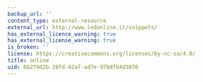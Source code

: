 ```yaml
---
backup_url: ''
content_type: external-resource
external_url: http://www.ledonline.it/snippets/
has_external_licence_warning: true
has_external_license_warning: true
is_broken: ''
license: https://creativecommons.org/licenses/by-nc-sa/4.0/
title: online
uid: 6b279d2b-28fd-42af-ad7e-97bdfb4d3870
---
```

